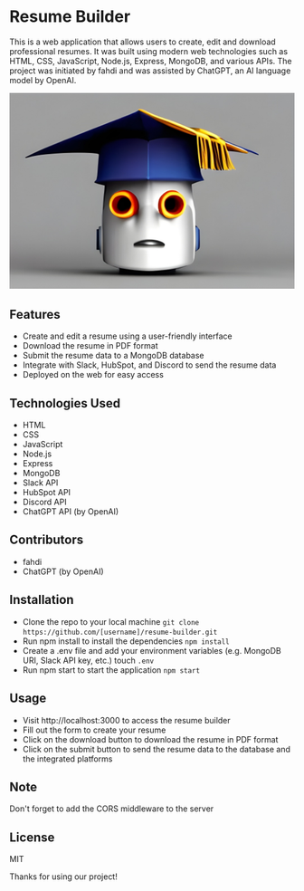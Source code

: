 # Resume Builder

This is a web application that allows users to create, edit and download professional resumes. It was built using modern web technologies such as HTML, CSS, JavaScript, Node.js, Express, MongoDB, and various APIs. The project was initiated by fahdi and was assisted by ChatGPT, an AI language model by OpenAI.

![Web/AI based Resume Builder](resume-builder.jpeg)

## Features

* Create and edit a resume using a user-friendly interface
* Download the resume in PDF format
* Submit the resume data to a MongoDB database
* Integrate with Slack, HubSpot, and Discord to send the resume data
* Deployed on the web for easy access

## Technologies Used

* HTML
* CSS
* JavaScript
* Node.js
* Express
* MongoDB
* Slack API
* HubSpot API
* Discord API
* ChatGPT API (by OpenAI)

## Contributors

* fahdi
* ChatGPT (by OpenAI)

## Installation

- Clone the repo to your local machine `git clone https://github.com/[username]/resume-builder.git`
- Run npm install to install the dependencies `npm install`
- Create a .env file and add your environment variables (e.g. MongoDB URI, Slack API key, etc.)
touch `.env`
- Run npm start to start the application `npm start`

## Usage

- Visit http://localhost:3000 to access the resume builder
- Fill out the form to create your resume
- Click on the download button to download the resume in PDF format
- Click on the submit button to send the resume data to the database and the integrated platforms

## Note

Don't forget to add the CORS middleware to the server

## License

MIT

Thanks for using our project!
